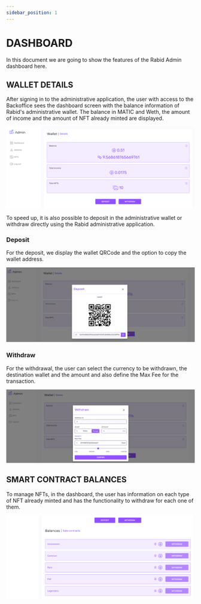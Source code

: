 ```yaml
---
sidebar_position: 1
---
```


# DASHBOARD

In this document we are going to show the features of the Rabid Admin dashboard here.

## WALLET DETAILS

After signing in to the administrative application, the user with access to the Backoffice sees the dashboard screen with the balance information of Rabid's administrative wallet. The balance in MATIC and Weth, the amount of income and the amount of NFT already minted are displayed.

![img](/img/wallet-details.PNG)

To speed up, it is also possible to deposit in the administrative wallet or withdraw directly using the Rabid administrative application.

### Deposit

For the deposit, we display the wallet QRCode and the option to copy the wallet address.

![img](/img/deposit.PNG)

### Withdraw

For the withdrawal, the user can select the currency to be withdrawn, the destination wallet and the amount and also define the Max Fee for the transaction.

![img](/img/withdraw.PNG)


## SMART CONTRACT BALANCES

To manage NFTs, in the dashboard, the user has information on each type of NFT already minted and has the functionality to withdraw for each one of them.

![img](/img/balance-wallet.PNG)


